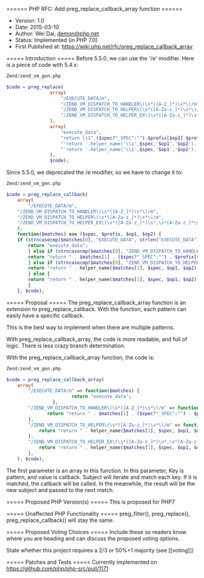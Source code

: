 ====== PHP RFC: Add preg_replace_callback_array function ======
  * Version: 1.0
  * Date: 2015-03-10
  * Author: Wei Dai, demon@php.net
  * Status: Implemented (in PHP 7.0)
  * First Published at: https://wiki.php.net/rfc/preg_replace_callback_array

===== Introduction =====
Before 5.5.0, we can use the '/e' modifier. Here is a piece of code with 5.4.x:

```php
Zend/zend_vm_gen.php

$code = preg_replace(
                array(
                    "/EXECUTE_DATA/m",
                    "/ZEND_VM_DISPATCH_TO_HANDLER\(\s*([A-Z_]*)\s*\)/m",
                    "/ZEND_VM_DISPATCH_TO_HELPER\(\s*([A-Za-z_]*)\s*\)/me",
                    "/ZEND_VM_DISPATCH_TO_HELPER_EX\(\s*([A-Za-z_]*)\s*,\s*[A-Za-z_]*\s*,\s*(.*)\s*\);/me",
                ),
                array(
                    "execute_data",
                    "return \\1".($spec?"_SPEC":"").$prefix[$op1].$prefix[$op2]."_HANDLER(ZEND_OPCODE_HANDLER_ARGS_PASSTHRU)",
                    "'return '.helper_name('\\1',$spec,'$op1','$op2').'(ZEND_OPCODE_HANDLER_ARGS_PASSTHRU)'",
                    "'return '.helper_name('\\1',$spec,'$op1','$op2').'(\\2, ZEND_OPCODE_HANDLER_ARGS_PASSTHRU);'",
                ),
                $code);
```

Since 5.5.0, we deprecated the /e modifier, so we have to change it to:

```php
Zend/zend_vm_gen.php

$code = preg_replace_callback(
    array(
        "/EXECUTE_DATA/m",
	"/ZEND_VM_DISPATCH_TO_HANDLER\(\s*([A-Z_]*)\s*\)/m",
	"/ZEND_VM_DISPATCH_TO_HELPER\(\s*([A-Za-z_]*)\s*\)/m",
	"/ZEND_VM_DISPATCH_TO_HELPER_EX\(\s*([A-Za-z_]*)\s*,\s*[A-Za-z_]*\s*,\s*(.*)\s*\);/m",
    ),
    function($matches) use ($spec, $prefix, $op1, $op2) {
	if (strncasecmp($matches[0], "EXECUTE_DATA", strlen("EXECUTE_DATA")) == 0) {
	    return "execute_data";
        } else if (strncasecmp($matches[0], "ZEND_VM_DISPATCH_TO_HANDLER", strlen("ZEND_VM_DISPATCH_TO_HANDLER")) == 0) {
	    return "return " . $matches[1] . ($spec?"_SPEC":"") . $prefix[$op1] . $prefix[$op2] . "_HANDLER(ZEND_OPCODE_HANDLER_ARGS_PASSTHRU)";
        } else if (strncasecmp($matches[0], "ZEND_VM_DISPATCH_TO_HELPER_EX", strlen("ZEND_VM_DISPATCH_TO_HELPER_EX")) == 0) {
	    return "return " . helper_name($matches[1], $spec, $op1, $op2) . "(" . $matches[2]. ", ZEND_OPCODE_HANDLER_ARGS_PASSTHRU);";
        } else {
	    return "return " . helper_name($matches[1], $spec, $op1, $op2) . "(ZEND_OPCODE_HANDLER_ARGS_PASSTHRU)";
        }
    }, $code);
```

===== Proposal =====
The preg_replace_callback_array function is an extension to preg_replace_callback. With the function, each pattern can easily have a specific callback.

This is the best way to implement when there are multiple patterns.

With preg_replace_callback_array, the code is more readable, and full of logic. There is less crazy branch determination.

With the preg_replace_callback_array function, the code is:

```php
Zend/zend_vm_gen.php

$code = preg_replace_callback_array(
	array(
		"/EXECUTE_DATA/m" => function($matches) {
                        return "execute_data";
                 },
		"/ZEND_VM_DISPATCH_TO_HANDLER\(\s*([A-Z_]*)\s*\)/m" => function($matches) use ($spec, $prefix, $op1, $op2) {
		       return "return " . $matches[1] . ($spec?"_SPEC":"") . $prefix[$op1] . $prefix[$op2] . "_HANDLER(ZEND_OPCODE_HANDLER_ARGS_PASSTHRU)";
		},
		"/ZEND_VM_DISPATCH_TO_HELPER\(\s*([A-Za-z_]*)\s*\)/m" => function($matches) use ($spec, $prefix, $op1, $op2) {
			return "return " . helper_name($matches[1], $spec, $op1, $op2) . "(ZEND_OPCODE_HANDLER_ARGS_PASSTHRU)";
		},
		"/ZEND_VM_DISPATCH_TO_HELPER_EX\(\s*([A-Za-z_]*)\s*,\s*[A-Za-z_]*\s*,\s*(.*)\s*\);/m" => function($matches) use ($spec, $prefix, $op1, $op2) {
			return "return " . helper_name($matches[1], $spec, $op1, $op2) . "(" . $matches[2]. ", ZEND_OPCODE_HANDLER_ARGS_PASSTHRU);";
		},
	), $code);
```

The first parameter is an array in this function. In this parameter, Key is pattern, and value is callback. Subject will iterate and match each key. If it is matched, the callback will be called. In the meanwhile, the result will be the new subject and passed to the next match.


===== Proposed PHP Version(s) =====
This is proposed for PHP7

===== Unaffected PHP Functionality =====
preg_filter(), preg_replace(), preg_replace_callback() will stay the same.

===== Proposed Voting Choices =====
Include these so readers know where you are heading and can discuss the proposed voting options.

State whether this project requires a 2/3 or 50%+1 majority (see [[voting]])

===== Patches and Tests =====
Currently implemented on https://github.com/php/php-src/pull/1171
